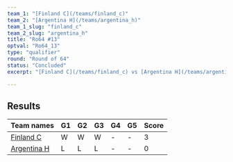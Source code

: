 ```yaml
---
team_1: "[Finland C](/teams/finland_c)"
team_2: "[Argentina H](/teams/argentina_h)"
team_1_slug: "finland_c"
team_2_slug: "argentina_h"
title: "Ro64 #13"
optval: "Ro64_13"
type: "qualifier"
round: "Round of 64"
status: "Concluded"
excerpt: "[Finland C](/teams/finland_c) vs [Argentina H](/teams/argentina_h)"

---
```

## Results

| Team names | G1 | G2 | G3 | G4 | G5 | Score |
| -- | -- | -- | -- | -- | -- | -- |
| [Finland C](/teams/finland_c) | W | W | W | - | - | 3 |
| [Argentina H](/teams/argentina_h) | L | L | L | - | - | 0 |
